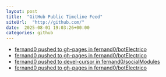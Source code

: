 ```yaml
---
layout: post
title:  "GitHub Public Timeline Feed"
siteUrl:  "http://github.com/"
date:  2025-08-01 19:03:26+00:00
categories: github
---
```

*  [fernand0 pushed to gh-pages in fernand0/botElectrico](https://github.com/fernand0/botElectrico/compare/14065317ca...83f585930c)
*  [fernand0 pushed to gh-pages in fernand0/botElectrico](https://github.com/fernand0/botElectrico/compare/559a3c3339...7a1ac05325)
*  [fernand0 pushed to devel-cursor in fernand0/socialModules](https://github.com/fernand0/socialModules/compare/7d4a4e593a...19c3de037c)
*  [fernand0 pushed to gh-pages in fernand0/botElectrico](https://github.com/fernand0/botElectrico/compare/06a693f109...185a9f873d)
